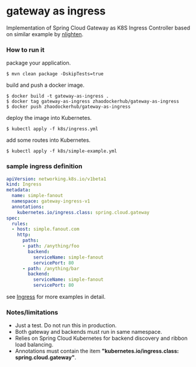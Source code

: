 # gateway as ingress
Implementation of Spring Cloud Gateway as K8S Ingress Controller based on similar example by [nlighten](https://github.com/nlighten/spring-cloud-gateway-ingress).

### How to run it

package your application.

```
$ mvn clean package -DskipTests=true
```

build and push a docker image.

```
$ docker build -t gateway-as-ingress .
$ docker tag gateway-as-ingress zhaodockerhub/gateway-as-ingress
$ docker push zhaodockerhub/gateway-as-ingress
```

deploy the image into Kubernetes.

```
$ kubectl apply -f k8s/ingress.yml
```

add some routes into Kubernetes.

```
$ kubectl apply -f k8s/simple-example.yml
```

### sample ingress definition

```yaml
apiVersion: networking.k8s.io/v1beta1
kind: Ingress
metadata:
  name: simple-fanout
  namespace: gateway-ingress-v1
  annotations:
    kubernetes.io/ingress.class: spring.cloud.gateway
spec:
  rules:
  - host: simple.fanout.com
    http:
      paths:
      - path: /anything/foo
        backend:
          serviceName: simple-fanout
          servicePort: 80
      - path: /anything/bar
        backend:
          serviceName: simple-fanout
          servicePort: 80
```

see [Ingress](https://kubernetes.io/docs/concepts/services-networking/ingress/) for more examples in detail.

### Notes/limitations
* Just a test. Do not run this in production.
* Both gateway and backends must run in same namespace.
* Relies on Spring Cloud Kubernetes for backend discovery and ribbon load balancing.
* Annotations must contain the item **"kubernetes.io/ingress.class: spring.cloud.gateway"**.
